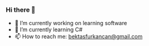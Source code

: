 ### Hi there 👋
- 🔭 I’m currently working on learning software
- 🌱 I’m currently learning C#
- 📫 How to reach me: bektasfurkancan@gmail.com
